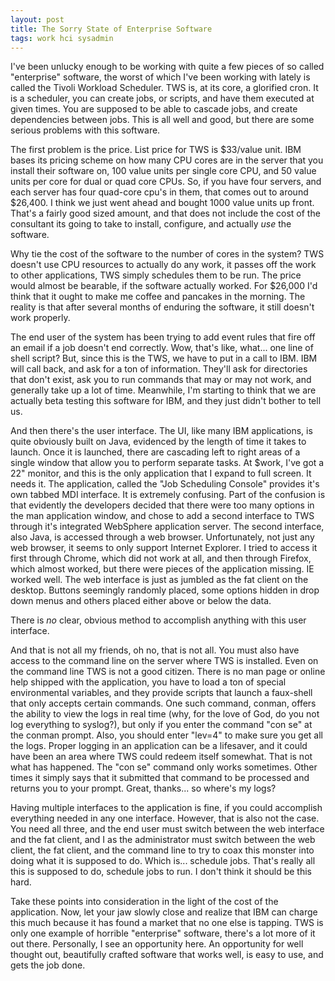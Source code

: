 ```yaml
--- 
layout: post
title: The Sorry State of Enterprise Software
tags: work hci sysadmin
---
```


I've been unlucky enough to be working with quite a few pieces of so called "enterprise" software, the worst of which I've been working with lately is called the Tivoli Workload Scheduler. TWS is, at its core, a glorified cron.  It is a scheduler, you can create jobs, or scripts, and have them executed at given times. You are supposed to be able to cascade jobs, and create dependencies between jobs. This is all well and good, but there are some serious problems with this software.

The first problem is the price. List price for TWS is $33/value unit. IBM bases its pricing scheme on how many CPU cores are in the server that you install their software on, 100 value units per single core CPU, and 50 value units per core for dual or quad core CPUs. So, if you have four servers, and each server has four quad-core cpu's in them, that comes out to around $26,400. I think we just went ahead and bought 1000 value units up front.  That's a fairly good sized amount, and that does not include the cost of the consultant its going to take to install, configure, and actually _use_ the software.

Why tie the cost of the software to the number of cores in the system? TWS doesn't use CPU resources to actually do any work, it passes off the work to other applications, TWS simply schedules them to be run. The price would almost be bearable, if the software actually worked. For $26,000 I'd think that it ought to make me coffee and pancakes in the morning. The reality is that after several months of enduring the software, it still doesn't work properly.
  
The end user of the system has been trying to add event rules that fire off an email if a job doesn't end correctly. Wow, that's like, what... one line of shell script? But, since this is the TWS, we have to put in a call to IBM. IBM will call back, and ask for a ton of information. They'll ask for directories that don't exist, ask you to run commands that may or may not work, and generally take up a lot of time. Meanwhile, I'm starting to think that we are actually beta testing this software for IBM, and they just didn't bother to tell us.

And then there's the user interface. The UI, like many IBM applications, is quite obviously built on Java, evidenced by the length of time it takes to launch. Once it is launched, there are cascading left to right areas of a single window that allow you to perform separate tasks. At $work, I've got a 22" monitor, and this is the only application that I expand to full screen. It needs it. The application, called the "Job Scheduling Console" provides it's own tabbed MDI interface. It is extremely confusing. Part of the confusion is that evidently the developers decided that there were too many options in the man application window, and chose to add a second interface to TWS through it's integrated WebSphere application server. The second interface, also Java, is accessed through a web browser. Unfortunately, not just any web browser, it seems to only support Internet Explorer. I tried to access it first through Chrome, which did not work at all, and then through Firefox, which almost worked, but there were pieces of the application missing. IE worked well. The web interface is just as jumbled as the fat client on the desktop. Buttons seemingly randomly placed, some options hidden in drop down menus and others placed either above or below the data.

There is _no_ clear, obvious method to accomplish anything with this user interface.

And that is not all my friends, oh no, that is not all. You must also have access to the command line on the server where TWS is installed. Even on the command line TWS is not a good citizen. There is no man page or online help shipped with the application, you have to load a ton of special environmental variables, and they provide scripts that launch a faux-shell that only accepts certain commands. One such command, conman, offers the ability to view the logs in real time (why, for the love of God, do you not log everything to syslog?), but only if you enter the command "con se" at the conman prompt.  Also, you should enter "lev=4" to make sure you get all the logs. Proper logging in an application can be a lifesaver, and it could have been an area where TWS could redeem itself somewhat. That is not what has happened. The "con se" command only works sometimes. Other times it simply says that it submitted that command to be processed and returns you to your prompt. Great, thanks... so where's my logs?

Having multiple interfaces to the application is fine, if you could accomplish everything needed in any one interface. However, that is also not the case.  You need all three, and the end user must switch between the web interface and the fat client, and I as the administrator must switch between the web client, the fat client, and the command line to try to coax this monster into doing what it is supposed to do. Which is... schedule jobs. That's really all this is supposed to do, schedule jobs to run. I don't think it should be this hard.
  
Take these points into consideration in the light of the cost of the application. Now, let your jaw slowly close and realize that IBM can charge this much because it has found a market that no one else is tapping. TWS is only one example of horrible "enterprise" software, there's a lot more of it out there. Personally, I see an opportunity here. An opportunity for well thought out, beautifully crafted software that works well, is easy to use, and gets the job done.  
